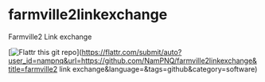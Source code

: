 farmville2linkexchange
======================

Farmville2 Link exchange

[![Flattr this git repo](http://api.flattr.com/button/flattr-badge-large.png)](https://flattr.com/submit/auto?user_id=nampnq&url=https://github.com/NamPNQ/farmville2linkexchange&title=farmville2 link exchange&language=&tags=github&category=software) 

